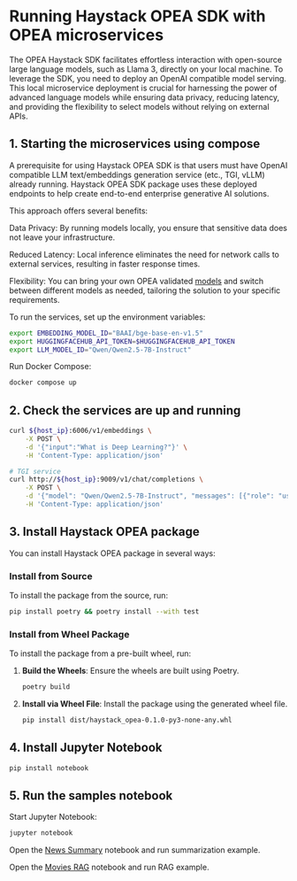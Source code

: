 ﻿# Running Haystack OPEA SDK with OPEA microservices

The OPEA Haystack SDK facilitates effortless interaction with open-source large language models, such as Llama 3, directly on your local machine. To leverage the SDK, you need to deploy an OpenAI compatible model serving.
This local microservice deployment is crucial for harnessing the power of advanced language models while ensuring data privacy, reducing latency, and providing the flexibility to select models without relying on external APIs.

## 1. Starting the microservices using compose

A prerequisite for using Haystack OPEA SDK is that users must have OpenAI compatible LLM text/embeddings generation service (etc., TGI, vLLM) already running. Haystack OPEA SDK package uses these deployed endpoints to help create end-to-end enterprise generative AI solutions.

This approach offers several benefits:

Data Privacy: By running models locally, you ensure that sensitive data does not leave your infrastructure.

Reduced Latency: Local inference eliminates the need for network calls to external services, resulting in faster response times.

Flexibility: You can bring your own OPEA validated [models](https://github.com/opea-project/GenAIComps/blob/main/comps/llms/src/text-generation/README.md#validated-llm-models) and switch between different models as needed, tailoring the solution to your specific requirements.

To run the services, set up the environment variables:

```bash
export EMBEDDING_MODEL_ID="BAAI/bge-base-en-v1.5"
export HUGGINGFACEHUB_API_TOKEN=$HUGGINGFACEHUB_API_TOKEN
export LLM_MODEL_ID="Qwen/Qwen2.5-7B-Instruct"
```

Run Docker Compose:

```bash
docker compose up
```

## 2. Check the services are up and running

```bash
curl ${host_ip}:6006/v1/embeddings \
    -X POST \
    -d '{"input":"What is Deep Learning?"}' \
    -H 'Content-Type: application/json'
```

```bash
# TGI service
curl http://${host_ip}:9009/v1/chat/completions \
    -X POST \
    -d '{"model": "Qwen/Qwen2.5-7B-Instruct", "messages": [{"role": "user", "content": "What is Deep Learning?"}], "max_tokens":50}' \
    -H 'Content-Type: application/json'
```

## 3. Install Haystack OPEA package

You can install Haystack OPEA package in several ways:

### Install from Source

To install the package from the source, run:

```bash
pip install poetry && poetry install --with test
```

### Install from Wheel Package

To install the package from a pre-built wheel, run:

1. **Build the Wheels**: Ensure the wheels are built using Poetry.
    ```bash
    poetry build
    ```
2. **Install via Wheel File**: Install the package using the generated wheel file.
    ```bash
    pip install dist/haystack_opea-0.1.0-py3-none-any.whl
    ```

## 4. Install Jupyter Notebook

```bash
pip install notebook
```

## 5. Run the samples notebook

Start Jupyter Notebook:

```bash
jupyter notebook
```

Open the [News Summary](./news-summary.ipynb) notebook and run summarization example.

Open the [Movies RAG](./movies-RAG.ipynb) notebook and run RAG example.

